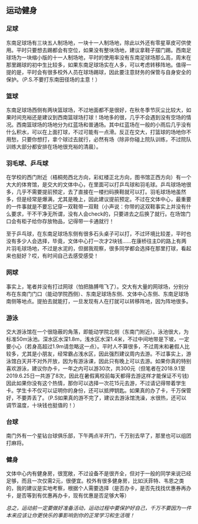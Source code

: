 ## 运动健身

### 足球

东南足球场有三块五人制场地，一块十一人制场地，除此以外还有零星草皮可供使用。平时只要想去踢都会有空位，如果没有整块场地，建议拿鞋子摆门踢。西南足球场为一块缩小版的十一人制场地，平时的使用率没有东南足球场那么高，周末在那里踢球的初中生比较多，如果东南足球场实在人多，可以考虑转移阵地。值得一提的是，平时会有很多校外人员在球场踢球，因此要注意财务的保管与自身安全的保护。（P.S.不要打东南田径场的主意！）

### 篮球

东南足球场西侧有两块篮球场，不过地面都不是很好，在秋冬季节灰尘比较大，如果时间充裕还是建议到西南篮球场打球！场地多的很，几乎不会遇到没有空场的情况。西南篮球场的场地分为红蓝场和普通场。其中红蓝场在一般的小雨后几乎没有什么积水，可以在上面打球，不过可能有一点滑。反正在交大，打篮球的场地你不用愁，只要你想打，拿个球过去就行，必然有场（除非你碰上院队训练，不过院队训练大部分都安排在场地很充裕的清晨）。

 

### 羽毛球、乒乓球

在学校的西门附近（梧桐苑西北方向，彩虹楼正北方向，图书馆正西方向）有一个大大的体育馆，是交大的文体中心，在里面可以打乒乓球和羽毛球。乒乓球场地很多，几乎不需要提前预定，去了直接在一楼扫码换鞋就可以打。羽毛球场地虽然多，但是经常是爆满，尤其是晚上，因此建议提前预定。不过在文体中心，最重要的一件事就是不要忘记穿一双鞋带一双鞋（小声说：你带的这双鞋事实上并没有什么要求，干不干净无所谓，没有人会check的，只要进去之后换了就行。在场馆门口会有柜子给你存放物品，记得带一卡通就行！

至于乒乓球，在东南足球场东侧有很多石头桌子可以打，不过环境比较差，平时也没有多少人会选择，毕竟，文体中心打一次才2块钱......在康桥往主D的路上有两片羽毛球场地，不过是水泥的，但据我观察，很多同学都会选择在那里打球，看起来也挺好？哎，有时间自己去感受感受！

 

###  网球

事实上，笔者并没有打过网球（怕把胳膊甩飞了）。交大有大量的网球场，分别分布在东南门门口（能动学院西侧）、东南足球场东侧、文体中心东侧、东南足球场南侧等地点。提拍去就能打，一旦发现有人在打就可以转移阵地，因为阵地很多。

 

### 游泳

交大游泳馆在一个很隐蔽的角落，即能动学院北侧（东南门附近）。泳池很大，为标准50m泳池。深水区水深1.8m，浅水区水深1.4米，不过中间地带是下坡，一定要小心（若身高超过1.9m请忽略这一点）。平时人不算很多，不过周末和暑假人比较多，尤其是小朋友，经常霸占浅水区，因此强烈建议周内去游。不过事实上，游泳馆白天并不对外开放，因为有游泳课，因此只有晚上可以去游。如果你真的特别喜欢游泳，建议你办卡，一年之内可以游30次，共300元（但笔者在2018.9.1至2019.6.25日一共游了8次，因此在暑假离校前每天都得去游这样才能保证不亏钱)因此如果你没有这个热情，那你可以选择一次花15元去游，不过请记得带着学生卡。学生卡不仅可以证明你的身份，还可以抵押钥匙。如果真的办了卡，千万保管好，不要弄丢了。（P.S如果真的游不完了，建议去游泳馆洗澡，水很热，还可以调节温度，十块钱也挺值的！）

 

### 台球

南门外有一个星钻台球俱乐部，下午两点半开门，千万别去早了，那里也可以组团打麻将。

 

### 健身

文体中心内有健身房，很宽敞，不过设备不是很齐全，但对于一般的同学来说已经足够，而且一次仅需2元，很便宜。校外有很多健身房，比如沃菲特、韦恩之类的，我的建议是实地考察，根据个人需要选择（是否办卡，是否先找找优惠券再办卡，是否等到有优惠再办卡，现有优惠是否足够大等）

 

*总之，运动前一定要做好准备活动，运动过程中要保护好自己，千万不要因为一件本来应该让你更快乐的事影响到你的正常学习和生活哦！*